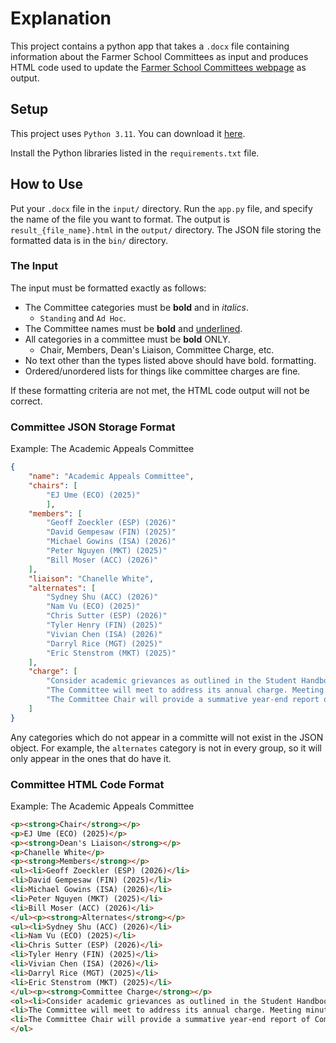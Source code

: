 # Explanation
This project contains a python app that takes a `.docx` file containing information about the Farmer School Committees as input and produces HTML code used to update the [Farmer School Committees webpage](https://miamioh.edu/fsb/info-faculty-staff/committees.html) as output.

## Setup
This project uses `Python 3.11`. You can download it [here](https://www.python.org/downloads/release/python-3110/).

Install the Python libraries listed in the `requirements.txt` file.


## How to Use
Put your `.docx` file in the `input/` directory. Run the `app.py` file, and specify the name of the file you want to format. The output is `result_{file_name}.html` in the `output/` directory. The JSON file storing the formatted data is in the `bin/` directory.

### The Input
The input must be formatted exactly as follows:
- The Committee categories must be **bold** and in *italics*.
  - `Standing` and `Ad Hoc`.
- The Committee names must be **bold** and <ins>underlined</ins>.
- All categories in a committee must be **bold** ONLY.
  - Chair, Members, Dean's Liaison, Committee Charge, etc.
- No text other than the types listed above should have bold. formatting.
- Ordered/unordered lists for things like committee charges are fine.

If these formatting criteria are not met, the HTML code output will not be correct.

### Committee JSON Storage Format
Example: The Academic Appeals Committee
```json
{
    "name": "Academic Appeals Committee",
    "chairs": [
        "EJ Ume (ECO) (2025)"
        ],
    "members": [
        "Geoff Zoeckler (ESP) (2026)"
	    "David Gempesaw (FIN) (2025)"
        "Michael Gowins (ISA) (2026)"
	    "Peter Nguyen (MKT) (2025)"	 
	    "Bill Moser (ACC) (2026)"
    ],
    "liaison": "Chanelle White",
    "alternates": [
        "Sydney Shu (ACC) (2026)"
        "Nam Vu (ECO) (2025)"
        "Chris Sutter (ESP) (2026)"
	    "Tyler Henry (FIN) (2025)"
	    "Vivian Chen (ISA) (2026)"
        "Darryl Rice (MGT) (2025)"
        "Eric Stenstrom (MKT) (2025)"
    ],
    "charge": [
        "Consider academic grievances as outlined in the Student Handbook."
        "The Committee will meet to address its annual charge. Meeting minutes will be taken."
        "The Committee Chair will provide a summative year-end report of Committee activities to the Associate Dean for Curriculum. This report will be added as a consent item to the agenda of the first faculty meeting of the following academic year."
    ]
}
```
Any categories which do not appear in a committe will not exist in the JSON object. For example, the `alternates` category is not in every group, so it will only appear in the ones that do have it.

### Committee HTML Code Format
Example: The Academic Appeals Committee
```html
<p><strong>Chair</strong></p>
<p>EJ Ume (ECO) (2025)</p>
<p><strong>Dean's Liaison</strong></p>
<p>Chanelle White</p>
<p><strong>Members</strong></p>
<ul><li>Geoff Zoeckler (ESP) (2026)</li>
<li>David Gempesaw (FIN) (2025)</li>
<li>Michael Gowins (ISA) (2026)</li>
<li>Peter Nguyen (MKT) (2025)</li>
<li>Bill Moser (ACC) (2026)</li>
</ul><p><strong>Alternates</strong></p>
<ul><li>Sydney Shu (ACC) (2026)</li>
<li>Nam Vu (ECO) (2025)</li>
<li>Chris Sutter (ESP) (2026)</li>
<li>Tyler Henry (FIN) (2025)</li>
<li>Vivian Chen (ISA) (2026)</li>
<li>Darryl Rice (MGT) (2025)</li>
<li>Eric Stenstrom (MKT) (2025)</li>
</ul><p><strong>Committee Charge</strong></p>
<ol><li>Consider academic grievances as outlined in the Student Handbook.</li>
<li>The Committee will meet to address its annual charge. Meeting minutes will be taken.</li>
<li>The Committee Chair will provide a summative year-end report of Committee activities to the Associate Dean for Curriculum. This report will be added as a consent item to the agenda of the first faculty meeting of the following academic year.</li>
</ol>
```